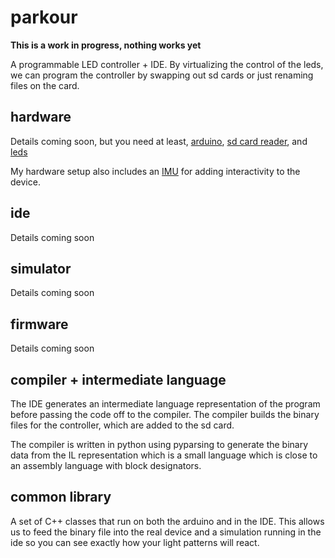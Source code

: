 parkour
=======

**This is a work in progress, nothing works yet**

A programmable LED controller + IDE. By virtualizing the control of the leds, we can program the controller by swapping out
sd cards or just renaming files on the card.

hardware
--------

Details coming soon, but you need at least, [arduino](https://www.sparkfun.com/products/11113),
[sd card reader](https://www.adafruit.com/products/254), and [leds](https://www.adafruit.com/products/1426)

My hardware setup also includes an [IMU](https://www.adafruit.com/products/1604) for adding interactivity to the device.

ide
---

Details coming soon

simulator
---------

Details coming soon

firmware
--------

Details coming soon

compiler + intermediate language
--------------------------------

The IDE generates an intermediate language representation of the program before passing the code off to the compiler.
The compiler builds the binary files for the controller, which are added to the sd card.

The compiler is written in python using pyparsing to generate the binary data from the IL representation which is a small
language which is close to an assembly language with block designators.

common library
--------------

A set of C++ classes that run on both the arduino and in the IDE.  This allows us to feed the binary file into the real
device and a simulation running in the ide so you can see exactly how your light patterns will react.
